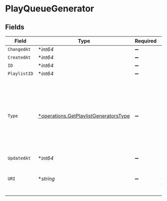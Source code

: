 # PlayQueueGenerator


## Fields

| Field                                                                                                      | Type                                                                                                       | Required                                                                                                   | Description                                                                                                |
| ---------------------------------------------------------------------------------------------------------- | ---------------------------------------------------------------------------------------------------------- | ---------------------------------------------------------------------------------------------------------- | ---------------------------------------------------------------------------------------------------------- |
| `ChangedAt`                                                                                                | **int64*                                                                                                   | :heavy_minus_sign:                                                                                         | N/A                                                                                                        |
| `CreatedAt`                                                                                                | **int64*                                                                                                   | :heavy_minus_sign:                                                                                         | N/A                                                                                                        |
| `ID`                                                                                                       | **int64*                                                                                                   | :heavy_minus_sign:                                                                                         | N/A                                                                                                        |
| `PlaylistID`                                                                                               | **int64*                                                                                                   | :heavy_minus_sign:                                                                                         | N/A                                                                                                        |
| `Type`                                                                                                     | [*operations.GetPlaylistGeneratorsType](../../models/operations/getplaylistgeneratorstype.md)              | :heavy_minus_sign:                                                                                         | The type of playlist generator.<br/><br/>  - -1: A smart playlist generator<br/>  - 42: A optimized version generator<br/> |
| `UpdatedAt`                                                                                                | **int64*                                                                                                   | :heavy_minus_sign:                                                                                         | N/A                                                                                                        |
| `URI`                                                                                                      | **string*                                                                                                  | :heavy_minus_sign:                                                                                         | The URI indicating the search for this generator                                                           |